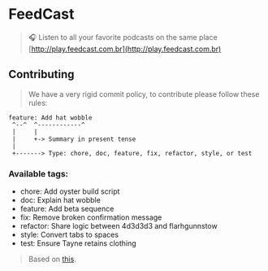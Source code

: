 # FeedCast
> :headphones: Listen to all your favorite podcasts on the same place
> [http://play.feedcast.com.br](http://play.feedcast.com.br)

## Contributing

> We have a very rigid commit policy, to contribute please follow these rules:

```
feature: Add hat wobble
 ^--^  ^------------^
 |     |
 |     +-> Summary in present tense
 |
 +-------> Type: chore, doc, feature, fix, refactor, style, or test
```

### Available tags:

 * chore: Add oyster build script
 * doc: Explain hat wobble
 * feature: Add beta sequence
 * fix: Remove broken confirmation message
 * refactor: Share logic between 4d3d3d3 and flarhgunnstow
 * style: Convert tabs to spaces
 * test: Ensure Tayne retains clothing


> Based on [this](http://seesparkbox.com/foundry/semantic_commit_messages).
